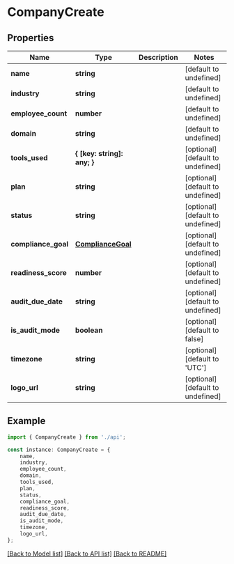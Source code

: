 # CompanyCreate


## Properties

Name | Type | Description | Notes
------------ | ------------- | ------------- | -------------
**name** | **string** |  | [default to undefined]
**industry** | **string** |  | [default to undefined]
**employee_count** | **number** |  | [default to undefined]
**domain** | **string** |  | [default to undefined]
**tools_used** | **{ [key: string]: any; }** |  | [optional] [default to undefined]
**plan** | **string** |  | [optional] [default to undefined]
**status** | **string** |  | [optional] [default to undefined]
**compliance_goal** | [**ComplianceGoal**](ComplianceGoal.md) |  | [optional] [default to undefined]
**readiness_score** | **number** |  | [optional] [default to undefined]
**audit_due_date** | **string** |  | [optional] [default to undefined]
**is_audit_mode** | **boolean** |  | [optional] [default to false]
**timezone** | **string** |  | [optional] [default to 'UTC']
**logo_url** | **string** |  | [optional] [default to undefined]

## Example

```typescript
import { CompanyCreate } from './api';

const instance: CompanyCreate = {
    name,
    industry,
    employee_count,
    domain,
    tools_used,
    plan,
    status,
    compliance_goal,
    readiness_score,
    audit_due_date,
    is_audit_mode,
    timezone,
    logo_url,
};
```

[[Back to Model list]](../README.md#documentation-for-models) [[Back to API list]](../README.md#documentation-for-api-endpoints) [[Back to README]](../README.md)
